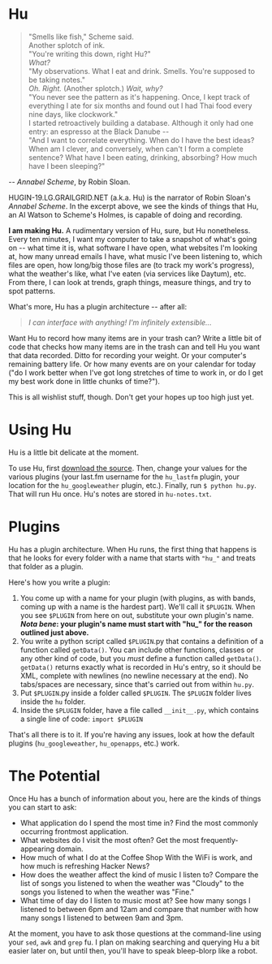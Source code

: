 # Hu #

>"Smells like fish," Scheme said.  
>Another splotch of ink.  
>"You're writing this down, right Hu?"  
>*What?*  
>"My observations. What I eat and drink. Smells. You're supposed to be taking notes."  
>*Oh. Right.* (Another splotch.) *Wait, why?*  
>"You never see the pattern as it's happening. Once, I kept track of everything I ate for six months and found out I had Thai food every nine days, like clockwork."  
>I started retroactively building a database. Although it only had one entry: an espresso at the Black Danube --  
>"And I want to correlate everything. When do I have the best ideas? When am I clever, and conversely, when can't I form a complete sentence? What have I been eating, drinking, absorbing? How much have I been sleeping?"  

-- *Annabel Scheme*, by Robin Sloan.

HUGIN-19.LG.GRAILGRID.NET (a.k.a. Hu) is the narrator of Robin Sloan's *Annabel Scheme*. In the excerpt above, we see the kinds of things that Hu, an AI Watson to Scheme's Holmes, is capable of doing and recording.

**I am making Hu.** A rudimentary version of Hu, sure, but Hu nonetheless. Every ten minutes, I want my computer to take a snapshot of what's going on -- what time it is, what software I have open, what websites I'm looking at, how many unread emails I have, what music I've been listening to, which files are open, how long/big those files are (to track my work's progress), what the weather's like, what I've eaten (via services like Daytum), etc. From there, I can look at trends, graph things, measure things, and try to spot patterns.

What's more, Hu has a plugin architecture -- after all:

> *I can interface with anything! I'm infinitely extensible...*

Want Hu to record how many items are in your trash can? Write a little bit of code that checks how many items are in the trash can and tell Hu you want that data recorded. Ditto for recording your weight. Or your computer's remaining battery life. Or how many events are on your calendar for today ("do I work better when I've got long stretches of time to work in, or do I get my best work done in little chunks of time?").

This is all wishlist stuff, though. Don't get your hopes up too high just yet.

# Using Hu #

Hu is a little bit delicate at the moment.

To use Hu, first [download the source](http://github.com/scottjacksonx/hu/zipball/master). Then, change your values for the various plugins (your last.fm username for the `hu_lastfm` plugin, your location for the `hu_googleweather` plugin, etc.). Finally, run `$ python hu.py`. That will run Hu once. Hu's notes are stored in `hu-notes.txt`.

# Plugins #

Hu has a plugin architecture. When Hu runs, the first thing that happens is that he looks for every folder with a name that starts with `"hu_"` and treats that folder as a plugin.

Here's how you write a plugin:

1. You come up with a name for your plugin (with plugins, as with bands, coming up with a name is the hardest part). We'll call it `$PLUGIN`. When you see `$PLUGIN` from here on out, substitute your own plugin's name. **_Nota bene_: your plugin's name must start with "hu_" for the reason outlined just above.** 
2. You write a python script called `$PLUGIN`.py that contains a definition of a function called `getData()`. You can include other functions, classes or any other kind of code, but you _must_ define a function called `getData()`. `getData()` returns exactly what is recorded in Hu's entry, so it should be XML, complete with newlines (no newline necessary at the end). No tabs/spaces are necessary, since that's carried out from within `hu.py`.
3. Put `$PLUGIN`.py inside a folder called `$PLUGIN`. The `$PLUGIN` folder lives inside the `hu` folder.
4. Inside the `$PLUGIN` folder, have a file called `__init__.py`, which contains a single line of code: `import $PLUGIN`

That's all there is to it. If you're having any issues, look at how the default plugins (`hu_googleweather`, `hu_openapps`, etc.) work.

# The Potential #

Once Hu has a bunch of information about you, here are the kinds of things you can start to ask:

- What application do I spend the most time in? Find the most commonly occurring frontmost application.
- What websites do I visit the most often? Get the most frequently-appearing domain.
- How much of what I do at the Coffee Shop With the WiFi is work, and how much is refreshing Hacker News?
- How does the weather affect the kind of music I listen to? Compare the list of songs you listened to when the weather was "Cloudy" to the songs you listened to when the weather was "Fine."
- What time of day do I listen to music most at? See how many songs I listened to between 6pm and 12am and compare that number with how many songs I listened to between 9am and 3pm.

At the moment, you have to ask those questions at the command-line using your `sed`, `awk` and `grep` fu. I plan on making searching and querying Hu a bit easier later on, but until then, you'll have to speak bleep-blorp like a robot.


